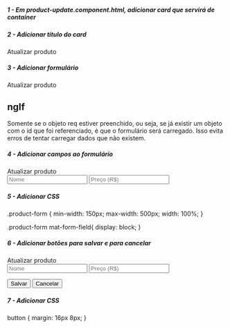 ##### 1 - Em product-update.component.html, adicionar card que servirá de container
<mat-card class="mat-elevation-z3">
</mat-card>


##### 2 - Adicionar título do card
<mat-card class="mat-elevation-z3">
    <mat-card-title>Atualizar produto</mat-card-title>
</mat-card>


##### 3 - Adicionar formulário
<mat-card class="mat-elevation-z3">
    <mat-card-title>Atualizar produto</mat-card-title>
    <form *ngIf="req" class="product-form">
    </form>
</mat-card>

## ngIf
Somente se o objeto req estiver preenchido, ou seja, se já existir um objeto com o id que foi referenciado, é que o formulário será carregado. Isso evita erros de tentar carregar dados que não existem.


##### 4 - Adicionar campos ao formulário
<mat-card class="mat-elevation-z3">
    <mat-card-title>Atualizar produto</mat-card-title>
    <form class="product-form">
        <mat-form-field>
          <input matInput placeholder="Nome" name="name" [(ngModel)]='req.name'>
        </mat-form-field>
        <mat-form-field>
          <input matInput placeholder="Preço (R$)"  name="price" [(ngModel)]='req.price'>
        </mat-form-field>
    </form>
</mat-card>


##### 5 - Adicionar CSS
.product-form {
    min-width: 150px;
    max-width: 500px;
    width: 100%;
}

.product-form mat-form-field{
    display: block;
}


##### 6 - Adicionar botões para salvar e para cancelar
<mat-card class="mat-elevation-z3">
    <mat-card-title>Atualizar produto</mat-card-title>
    <form class="product-form">
        <mat-form-field>
          <input matInput placeholder="Nome" [(ngModel)]='req.name'>
        </mat-form-field>
        <mat-form-field>
          <input matInput placeholder="Preço (R$)"  name="price" [(ngModel)]='req.price'>
        </mat-form-field>
    </form>
    <button mat-raised-button (click)="updateProduct()" color="primary">Salvar</button>
    <button mat-raised-button (click)="cancel()">Cancelar</button>
</mat-card>



##### 7 - Adicionar CSS
button {
    margin: 16px 8px;
}